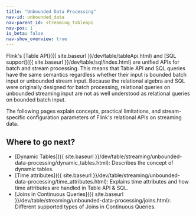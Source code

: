 ```yaml
---
title: "Unbounded Data Processing"
nav-id: unbounded_data
nav-parent_id: streaming_tableapi
nav-pos: 1
is_beta: false
nav-show_overview: true
---
```

<!--
Licensed to the Apache Software Foundation (ASF) under one
or more contributor license agreements.  See the NOTICE file
distributed with this work for additional information
regarding copyright ownership.  The ASF licenses this file
to you under the Apache License, Version 2.0 (the
"License"); you may not use this file except in compliance
with the License.  You may obtain a copy of the License at

  http://www.apache.org/licenses/LICENSE-2.0

Unless required by applicable law or agreed to in writing,
software distributed under the License is distributed on an
"AS IS" BASIS, WITHOUT WARRANTIES OR CONDITIONS OF ANY
KIND, either express or implied.  See the License for the
specific language governing permissions and limitations
under the License.
-->

Flink's [Table API]({{ site.baseurl }}/dev/table/tableApi.html) and [SQL support]({{ site.baseurl }}/dev/table/sql/index.html) are unified APIs for batch and stream processing.
This means that Table API and SQL queries have the same semantics regardless whether their input is bounded batch input or unbounded stream input.
Because the relational algebra and SQL were originally designed for batch processing,
relational queries on unbounded streaming input are not as well understood as relational queries on bounded batch input.

The following pages explain concepts, practical limitations, and stream-specific configuration parameters of Flink's relational APIs on streaming data.

Where to go next?
-----------------

* [Dynamic Tables]({{ site.baseurl }}/dev/table/streaming/unbounded-data-processing/dynamic_tables.html): Describes the concept of dynamic tables.
* [Time attributes]({{ site.baseurl }}/dev/table/streaming/unbounded-data-processing/time_attributes.html): Explains time attributes and how time attributes are handled in Table API & SQL.
* [Joins in Continuous Queries]({{ site.baseurl }}/dev/table/streaming/unbounded-data-processing/joins.html): Different supported types of Joins in Continuous Queries.
